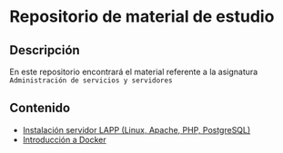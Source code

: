 # Repositorio de material de estudio

## Descripción

En este repositorio encontrará el material referente a la asignatura `Administración de servicios y servidores`

## Contenido

- [Instalación servidor LAPP (Linux, Apache, PHP, PostgreSQL)](./guia_1/README.md)
- [Introducción a Docker](./guia_2/README.md)
